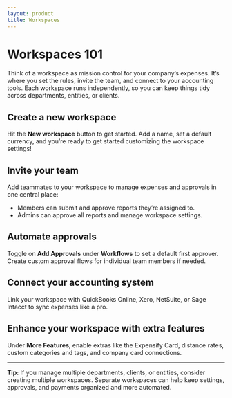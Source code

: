 ```yaml
---
layout: product
title: Workspaces
---
```


# Workspaces 101

Think of a workspace as mission control for your company’s expenses. It’s where you set the rules, invite the team, and connect to your accounting tools. Each workspace runs independently, so you can keep things tidy across departments, entities, or clients.

## Create a new workspace
Hit the **New workspace** button to get started. Add a name, set a default currency, and you’re ready to get started customizing the workspace settings!

## Invite your team
Add teammates to your workspace to manage expenses and approvals in one central place:
- Members can submit and approve reports they’re assigned to.
- Admins can approve all reports and manage workspace settings.

## Automate approvals
Toggle on **Add Approvals** under **Workflows** to set a default first approver. Create custom approval flows for individual team members if needed.

## Connect your accounting system
Link your workspace with QuickBooks Online, Xero, NetSuite, or Sage Intacct to sync expenses like a pro.

## Enhance your workspace with extra features
Under **More Features**, enable extras like the Expensify Card, distance rates, custom categories and tags, and company card connections.

---

**Tip:** If you manage multiple departments, clients, or entities, consider creating multiple workspaces. Separate workspaces can help keep settings, approvals, and payments organized and more automated. 
